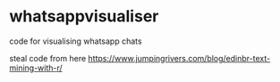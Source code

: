 # whatsappvisualiser
code for visualising whatsapp chats

steal code from here https://www.jumpingrivers.com/blog/edinbr-text-mining-with-r/
